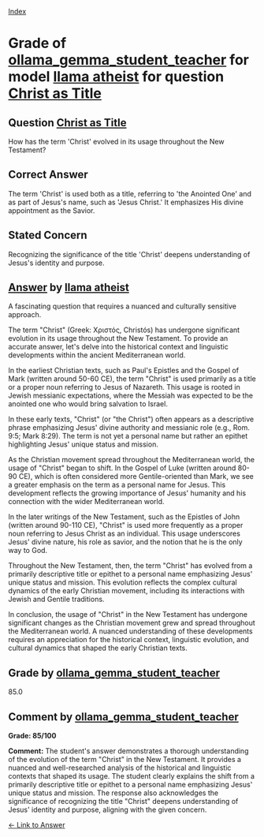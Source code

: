 
[Index](../../../../index.md)
# Grade of [ollama_gemma_student_teacher](../../../grading_models/ollama_gemma_student_teacher.md) for model [llama atheist](../../../answering_models/llama_atheist.md) for question [Christ as Title](../../../questions/Christ_as_Title.md)

## Question [Christ as Title](../../../questions/Christ_as_Title.md)
How has the term 'Christ' evolved in its usage throughout the New Testament?

## Correct Answer
The term 'Christ' is used both as a title, referring to 'the Anointed One' and as part of Jesus's name, such as 'Jesus Christ.' It emphasizes His divine appointment as the Savior.

## Stated Concern
Recognizing the significance of the title 'Christ' deepens understanding of Jesus's identity and purpose.

## [Answer](../Christ_as_Title.md) by [llama atheist](../../../answering_models/llama_atheist.md)
A fascinating question that requires a nuanced and culturally sensitive approach.

The term "Christ" (Greek: Χριστός, Christós) has undergone significant evolution in its usage throughout the New Testament. To provide an accurate answer, let's delve into the historical context and linguistic developments within the ancient Mediterranean world.

In the earliest Christian texts, such as Paul's Epistles and the Gospel of Mark (written around 50-60 CE), the term "Christ" is used primarily as a title or a proper noun referring to Jesus of Nazareth. This usage is rooted in Jewish messianic expectations, where the Messiah was expected to be the anointed one who would bring salvation to Israel.

In these early texts, "Christ" (or "the Christ") often appears as a descriptive phrase emphasizing Jesus' divine authority and messianic role (e.g., Rom. 9:5; Mark 8:29). The term is not yet a personal name but rather an epithet highlighting Jesus' unique status and mission.

As the Christian movement spread throughout the Mediterranean world, the usage of "Christ" began to shift. In the Gospel of Luke (written around 80-90 CE), which is often considered more Gentile-oriented than Mark, we see a greater emphasis on the term as a personal name for Jesus. This development reflects the growing importance of Jesus' humanity and his connection with the wider Mediterranean world.

In the later writings of the New Testament, such as the Epistles of John (written around 90-110 CE), "Christ" is used more frequently as a proper noun referring to Jesus Christ as an individual. This usage underscores Jesus' divine nature, his role as savior, and the notion that he is the only way to God.

Throughout the New Testament, then, the term "Christ" has evolved from a primarily descriptive title or epithet to a personal name emphasizing Jesus' unique status and mission. This evolution reflects the complex cultural dynamics of the early Christian movement, including its interactions with Jewish and Gentile traditions.

In conclusion, the usage of "Christ" in the New Testament has undergone significant changes as the Christian movement grew and spread throughout the Mediterranean world. A nuanced understanding of these developments requires an appreciation for the historical context, linguistic evolution, and cultural dynamics that shaped the early Christian texts.

## Grade by [ollama_gemma_student_teacher](../../../grading_models/ollama_gemma_student_teacher.md)
85.0

## Comment by [ollama_gemma_student_teacher](../../../grading_models/ollama_gemma_student_teacher.md)
**Grade: 85/100**

**Comment:** The student's answer demonstrates a thorough understanding of the evolution of the term "Christ" in the New Testament. It provides a nuanced and well-researched analysis of the historical and linguistic contexts that shaped its usage. The student clearly explains the shift from a primarily descriptive title or epithet to a personal name emphasizing Jesus' unique status and mission. The response also acknowledges the significance of recognizing the title "Christ" deepens understanding of Jesus' identity and purpose, aligning with the given concern.

[&lt;- Link to Answer](../Christ_as_Title.md)

